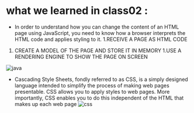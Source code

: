 # what we learned in class02 : 

* In order to understand how you can change the content of an HTML
page using JavaScript, you need to know how a browser interprets the
HTML code and applies styling to it. 
1.RECEIVE A PAGE AS HTML CODE 
1. CREATE A MODEL OF THE PAGE AND STORE IT IN MEMORY 
1.USE A RENDERING ENGINE TO SHOW THE PAGE ON SCREEN

![java](https://brytdesigns.com/wp-content/uploads/2019/12/html_css_javascript_infographic.png)

*  Cascading Style Sheets, fondly referred to as CSS, is a simply designed language intended to simplify the process of making web pages presentable. CSS allows you to apply styles to web pages. More importantly, CSS enables you to do this independent of the HTML that makes up each web page
![css](https://ittrainingcontent.iu.edu/training/htmba/files/pc/img/aa0075d7.png)
